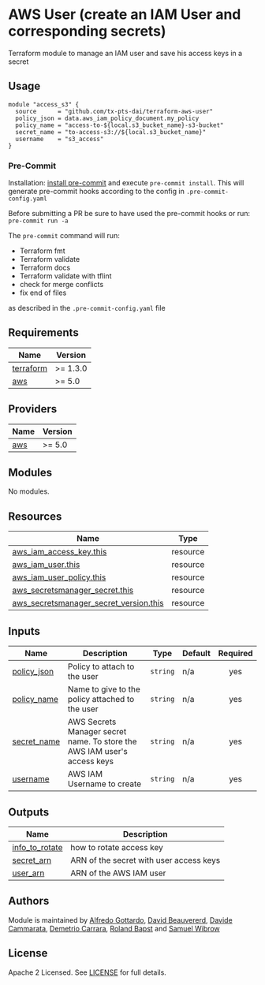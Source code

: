 # AWS User (create an IAM User and corresponding secrets)

Terraform module to manage an IAM user and save his access keys in a secret

## Usage

```hcl
module "access_s3" {
  source      = "github.com/tx-pts-dai/terraform-aws-user"
  policy_json = data.aws_iam_policy_document.my_policy
  policy_name = "access-to-${local.s3_bucket_name}-s3-bucket"
  secret_name = "to-access-s3://${local.s3_bucket_name}"
  username    = "s3_access"
}

```

### Pre-Commit

Installation: [install pre-commit](https://pre-commit.com/) and execute `pre-commit install`. This will generate pre-commit hooks according to the config in `.pre-commit-config.yaml`

Before submitting a PR be sure to have used the pre-commit hooks or run: `pre-commit run -a`

The `pre-commit` command will run:

- Terraform fmt
- Terraform validate
- Terraform docs
- Terraform validate with tflint
- check for merge conflicts
- fix end of files

as described in the `.pre-commit-config.yaml` file

<!-- BEGINNING OF PRE-COMMIT-TERRAFORM DOCS HOOK -->
## Requirements

| Name | Version |
|------|---------|
| <a name="requirement_terraform"></a> [terraform](#requirement\_terraform) | >= 1.3.0 |
| <a name="requirement_aws"></a> [aws](#requirement\_aws) | >= 5.0 |

## Providers

| Name | Version |
|------|---------|
| <a name="provider_aws"></a> [aws](#provider\_aws) | >= 5.0 |

## Modules

No modules.

## Resources

| Name | Type |
|------|------|
| [aws_iam_access_key.this](https://registry.terraform.io/providers/hashicorp/aws/latest/docs/resources/iam_access_key) | resource |
| [aws_iam_user.this](https://registry.terraform.io/providers/hashicorp/aws/latest/docs/resources/iam_user) | resource |
| [aws_iam_user_policy.this](https://registry.terraform.io/providers/hashicorp/aws/latest/docs/resources/iam_user_policy) | resource |
| [aws_secretsmanager_secret.this](https://registry.terraform.io/providers/hashicorp/aws/latest/docs/resources/secretsmanager_secret) | resource |
| [aws_secretsmanager_secret_version.this](https://registry.terraform.io/providers/hashicorp/aws/latest/docs/resources/secretsmanager_secret_version) | resource |

## Inputs

| Name | Description | Type | Default | Required |
|------|-------------|------|---------|:--------:|
| <a name="input_policy_json"></a> [policy\_json](#input\_policy\_json) | Policy to attach to the user | `string` | n/a | yes |
| <a name="input_policy_name"></a> [policy\_name](#input\_policy\_name) | Name to give to the policy attached to the user | `string` | n/a | yes |
| <a name="input_secret_name"></a> [secret\_name](#input\_secret\_name) | AWS Secrets Manager secret name. To store the AWS IAM user's access keys | `string` | n/a | yes |
| <a name="input_username"></a> [username](#input\_username) | AWS IAM Username to create | `string` | n/a | yes |

## Outputs

| Name | Description |
|------|-------------|
| <a name="output_info_to_rotate"></a> [info\_to\_rotate](#output\_info\_to\_rotate) | how to rotate access key |
| <a name="output_secret_arn"></a> [secret\_arn](#output\_secret\_arn) | ARN of the secret with user access keys |
| <a name="output_user_arn"></a> [user\_arn](#output\_user\_arn) | ARN of the AWS IAM user |
<!-- END OF PRE-COMMIT-TERRAFORM DOCS HOOK -->

## Authors

Module is maintained by [Alfredo Gottardo](https://github.com/AlfGot), [David Beauvererd](https://github.com/Davidoutz), [Davide Cammarata](https://github.com/DCamma), [Demetrio Carrara](https://github.com/sgametrio), [Roland Bapst](https://github.com/rbapst-tamedia) and [Samuel Wibrow](https://github.com/swibrow)

## License

Apache 2 Licensed. See [LICENSE](LICENSE) for full details.
